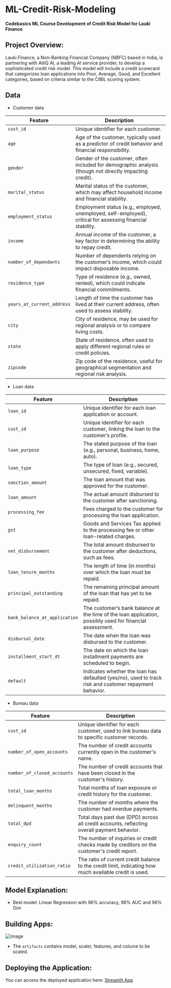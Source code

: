 # ML-Credit-Risk-Modeling

**Codebasics ML Course Development of Credit Risk Model for Lauki Finance**

## Project Overview:
Lauki Finance, a Non-Banking Financial Company (NBFC) based in India, 
is partnering with AtliQ AI, a leading AI service provider, to develop a sophisticated credit risk 
model. This model will include a credit scorecard that categorizes loan applications into Poor, 
Average, Good, and Excellent categories, based on criteria similar to the CIBIL scoring system.

## Data
* Customer data

| **Feature**                     | **Description**                                                                                          |
|----------------------------------|----------------------------------------------------------------------------------------------------------|
| `cust_id`                        | Unique identifier for each customer.                                                                     |
| `age`                            | Age of the customer, typically used as a predictor of credit behavior and financial responsibility.       |
| `gender`                         | Gender of the customer, often included for demographic analysis (though not directly impacting credit).    |
| `marital_status`                 | Marital status of the customer, which may affect household income and financial stability.                |
| `employment_status`              | Employment status (e.g., employed, unemployed, self-employed), critical for assessing financial stability. |
| `income`                         | Annual income of the customer, a key factor in determining the ability to repay credit.                   |
| `number_of_dependants`           | Number of dependents relying on the customer’s income, which could impact disposable income.              |
| `residence_type`                 | Type of residence (e.g., owned, rented), which could indicate financial commitments.                     |
| `years_at_current_address`       | Length of time the customer has lived at their current address, often used to assess stability.           |
| `city`                           | City of residence, may be used for regional analysis or to compare living costs.                         |
| `state`                          | State of residence, often used to apply different regional rules or credit policies.                     |
| `zipcode`                        | Zip code of the residence, useful for geographical segmentation and regional risk analysis.              |

* Loan data

| **Feature**                        | **Description**                                                                                                  |
|-------------------------------------|------------------------------------------------------------------------------------------------------------------|
| `loan_id`                           | Unique identifier for each loan application or account.                                                          |
| `cust_id`                           | Unique identifier for each customer, linking the loan to the customer’s profile.                                 |
| `loan_purpose`                      | The stated purpose of the loan (e.g., personal, business, home, auto).                                           |
| `loan_type`                         | The type of loan (e.g., secured, unsecured, fixed, variable).                                                    |
| `sanction_amount`                   | The loan amount that was approved for the customer.                                                              |
| `loan_amount`                       | The actual amount disbursed to the customer after sanctioning.                                                   |
| `processing_fee`                    | Fees charged to the customer for processing the loan application.                                                |
| `gst`                               | Goods and Services Tax applied to the processing fee or other loan-related charges.                              |
| `net_disbursement`                  | The total amount disbursed to the customer after deductions, such as fees.                                       |
| `loan_tenure_months`                | The length of time (in months) over which the loan must be repaid.                                               |
| `principal_outstanding`             | The remaining principal amount of the loan that has yet to be repaid.                                            |
| `bank_balance_at_application`       | The customer’s bank balance at the time of the loan application, possibly used for financial assessment.          |
| `disbursal_date`                    | The date when the loan was disbursed to the customer.                                                            |
| `installment_start_dt`              | The date on which the loan installment payments are scheduled to begin.                                          |
| `default`                           | Indicates whether the loan has defaulted (yes/no), used to track risk and customer repayment behavior.            |

* Bureau data
  
| **Feature**                    | **Description**                                                                                          |
|--------------------------------|----------------------------------------------------------------------------------------------------------|
| `cust_id`                      | Unique identifier for each customer, used to link bureau data to specific customer records.              |
| `number_of_open_accounts`      | The number of credit accounts currently open in the customer's name.                                     |
| `number_of_closed_accounts`    | The number of credit accounts that have been closed in the customer's history.                           |
| `total_loan_months`            | Total months of loan exposure or credit history for the customer.                                        |
| `delinquent_months`            | The number of months where the customer had overdue payments.                                            |
| `total_dpd`                    | Total days past due (DPD) across all credit accounts, reflecting overall payment behavior.               |
| `enquiry_count`                | The number of inquiries or credit checks made by creditors on the customer's credit report.              |
| `credit_utilization_ratio`     | The ratio of current credit balance to the credit limit, indicating how much available credit is used.   |

## Model Explanation:
* Best model: Linear Regression with 96% accuracy, 98% AUC and 96% Gini

## Building Apps:
![image](https://github.com/user-attachments/assets/b38ac51e-bff3-43b2-bb55-aed9bed3da62)

- The `artifacts` contains model, scaler, features, and colume to be scaled. 

## Deploying the Application:
You can access the deployed application here: [Streamlit App](https://ml-credit-risk-modeling-app.streamlit.app/)
